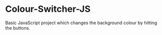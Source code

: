 # Colour-Switcher-JS
Basic JavaScript project which changes the background colour by hitting the buttons.
